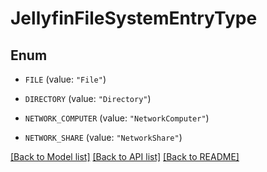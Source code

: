 # JellyfinFileSystemEntryType

## Enum


* `FILE` (value: `"File"`)

* `DIRECTORY` (value: `"Directory"`)

* `NETWORK_COMPUTER` (value: `"NetworkComputer"`)

* `NETWORK_SHARE` (value: `"NetworkShare"`)


[[Back to Model list]](../README.md#documentation-for-models) [[Back to API list]](../README.md#documentation-for-api-endpoints) [[Back to README]](../README.md)



